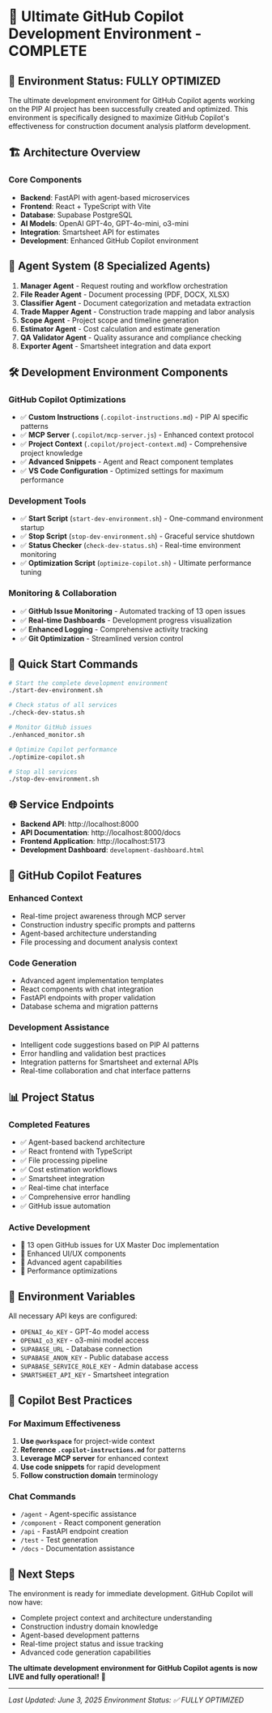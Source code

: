 # 🚀 Ultimate GitHub Copilot Development Environment - COMPLETE

## 🎯 Environment Status: **FULLY OPTIMIZED**

The ultimate development environment for GitHub Copilot agents working on the PIP AI project has been successfully created and optimized. This environment is specifically designed to maximize GitHub Copilot's effectiveness for construction document analysis platform development.

## 🏗️ Architecture Overview

### Core Components
- **Backend**: FastAPI with agent-based microservices
- **Frontend**: React + TypeScript with Vite
- **Database**: Supabase PostgreSQL  
- **AI Models**: OpenAI GPT-4o, GPT-4o-mini, o3-mini
- **Integration**: Smartsheet API for estimates
- **Development**: Enhanced GitHub Copilot environment

## 🤖 Agent System (8 Specialized Agents)

1. **Manager Agent** - Request routing and workflow orchestration
2. **File Reader Agent** - Document processing (PDF, DOCX, XLSX)
3. **Classifier Agent** - Document categorization and metadata extraction
4. **Trade Mapper Agent** - Construction trade mapping and labor analysis
5. **Scope Agent** - Project scope and timeline generation
6. **Estimator Agent** - Cost calculation and estimate generation
7. **QA Validator Agent** - Quality assurance and compliance checking
8. **Exporter Agent** - Smartsheet integration and data export

## 🛠️ Development Environment Components

### GitHub Copilot Optimizations
- ✅ **Custom Instructions** (`.copilot-instructions.md`) - PIP AI specific patterns
- ✅ **MCP Server** (`.copilot/mcp-server.js`) - Enhanced context protocol
- ✅ **Project Context** (`.copilot/project-context.md`) - Comprehensive project knowledge
- ✅ **Advanced Snippets** - Agent and React component templates
- ✅ **VS Code Configuration** - Optimized settings for maximum performance

### Development Tools
- ✅ **Start Script** (`start-dev-environment.sh`) - One-command environment startup
- ✅ **Stop Script** (`stop-dev-environment.sh`) - Graceful service shutdown
- ✅ **Status Checker** (`check-dev-status.sh`) - Real-time environment monitoring
- ✅ **Optimization Script** (`optimize-copilot.sh`) - Ultimate performance tuning

### Monitoring & Collaboration
- ✅ **GitHub Issue Monitoring** - Automated tracking of 13 open issues
- ✅ **Real-time Dashboards** - Development progress visualization
- ✅ **Enhanced Logging** - Comprehensive activity tracking
- ✅ **Git Optimization** - Streamlined version control

## 🔧 Quick Start Commands

```bash
# Start the complete development environment
./start-dev-environment.sh

# Check status of all services
./check-dev-status.sh

# Monitor GitHub issues
./enhanced_monitor.sh

# Optimize Copilot performance
./optimize-copilot.sh

# Stop all services
./stop-dev-environment.sh
```

## 🌐 Service Endpoints

- **Backend API**: http://localhost:8000
- **API Documentation**: http://localhost:8000/docs
- **Frontend Application**: http://localhost:5173
- **Development Dashboard**: `development-dashboard.html`

## 🎨 GitHub Copilot Features

### Enhanced Context
- Real-time project awareness through MCP server
- Construction industry specific prompts and patterns
- Agent-based architecture understanding
- File processing and document analysis context

### Code Generation
- Advanced agent implementation templates
- React components with chat integration
- FastAPI endpoints with proper validation
- Database schema and migration patterns

### Development Assistance
- Intelligent code suggestions based on PIP AI patterns
- Error handling and validation best practices
- Integration patterns for Smartsheet and external APIs
- Real-time collaboration and chat interface patterns

## 📊 Project Status

### Completed Features
- ✅ Agent-based backend architecture
- ✅ React frontend with TypeScript
- ✅ File processing pipeline
- ✅ Cost estimation workflows
- ✅ Smartsheet integration
- ✅ Real-time chat interface
- ✅ Comprehensive error handling
- ✅ GitHub issue automation

### Active Development
- 🔄 13 open GitHub issues for UX Master Doc implementation
- 🔄 Enhanced UI/UX components
- 🔄 Advanced agent capabilities
- 🔄 Performance optimizations

## 🔐 Environment Variables

All necessary API keys are configured:
- `OPENAI_4o_KEY` - GPT-4o model access
- `OPENAI_o3_KEY` - o3-mini model access  
- `SUPABASE_URL` - Database connection
- `SUPABASE_ANON_KEY` - Public database access
- `SUPABASE_SERVICE_ROLE_KEY` - Admin database access
- `SMARTSHEET_API_KEY` - Smartsheet integration

## 🎯 Copilot Best Practices

### For Maximum Effectiveness
1. **Use `@workspace`** for project-wide context
2. **Reference `.copilot-instructions.md`** for patterns
3. **Leverage MCP server** for enhanced context
4. **Use code snippets** for rapid development
5. **Follow construction domain** terminology

### Chat Commands
- `/agent` - Agent-specific assistance
- `/component` - React component generation
- `/api` - FastAPI endpoint creation
- `/test` - Test generation
- `/docs` - Documentation assistance

## 🚀 Next Steps

The environment is ready for immediate development. GitHub Copilot will now have:
- Complete project context and architecture understanding
- Construction industry domain knowledge
- Agent-based development patterns
- Real-time project status and issue tracking
- Advanced code generation capabilities

**The ultimate development environment for GitHub Copilot agents is now LIVE and fully operational!** 🎉

---

*Last Updated: June 3, 2025*
*Environment Status: ✅ FULLY OPTIMIZED*
